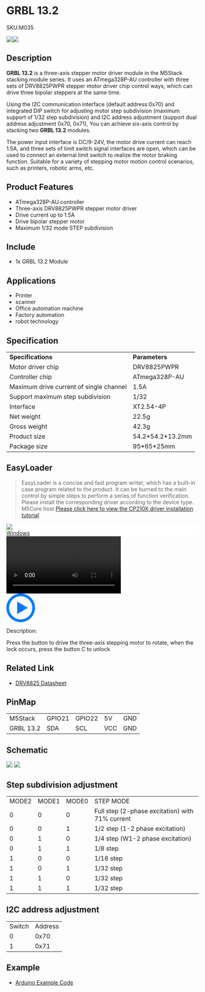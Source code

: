 # GRBL 13.2

<el-tag effect="plain">SKU:M035</el-tag>

<div class="product_pic"><img src="assets/img/product_pics/module/grbl13.2/grbl13.2_01.webp"><img src="assets/img/product_pics/module/grbl13.2/grbl13.2_02.webp"></div>

## Description

**GRBL 13.2** is a three-axis stepper motor driver module in the M5Stack stacking module series. It uses an ATmega328P-AU controller with three sets of DRV8825PWPR stepper motor driver chip control ways, which can drive three bipolar steppers at the same time.

Using the I2C communication interface (default address:0x70) and integrated DIP switch for adjusting motor step subdivision (maximum support of 1/32 step subdivision) and I2C address adjustment (support dual address adjustment 0x70, 0x71), You can achieve six-axis control by stacking two **GRBL 13.2** modules.

The power input interface is DC/9-24V, the motor drive current can reach 1.5A, and three sets of limit switch signal interfaces are open, which can be used to connect an external limit switch to realize the motor braking function. Suitable for a variety of stepping motor motion control scenarios, such as printers, robotic arms, etc.

## Product Features

- ATmega328P-AU controller
- Three-axis DRV8825PWPR stepper motor driver
- Drive current up to 1.5A
- Drive bipolar stepper motor
- Maximum 1/32 mode STEP subdivision

## Include

- 1x GRBL 13.2 Module

## Applications

- Printer
- scanner
- Office automation machine
- Factory automation
- robot technology


## Specification

<table>
   <tr style="font-weight:bold">
      <td>Specifications</td>
      <td>Parameters</td>
   </tr>
   <tr>
      <td>Motor driver chip</td>
      <td>DRV8825PWPR</td>
   </tr>
   <tr>
      <td>Controller chip</td>
      <td>ATmega328P-AU</td>
   </tr>
   <tr>
      <td>Maximum drive current of single channel</td>
      <td>1.5A</td>
   </tr>
   <tr>
      <td>Support maximum step subdivision</td>
      <td>1/32</td>
   </tr>
   <tr>
      <td>Interface</td>
      <td>XT2.54-4P</td>
   </tr>
   <tr>
      <td>Net weight</td>
      <td>22.5g</td>
   </tr>
   <tr>
      <td>Gross weight</td>
      <td>42.3g</td>
   </tr>
   <tr>
      <td>Product size</td>
      <td>54.2*54.2*13.2mm</td>
   </tr>
   <tr>
      <td>Package size</td>
      <td>95*65*25mm</td>
   </tr>
 </table>

  ## EasyLoader

>EasyLoader is a concise and fast program writer, which has a built-in case program related to the product. It can be burned to the main control by simple steps to perform a series of function verification. Please install the corresponding driver according to the device type. M5Core host [Please click here to view the CP210X driver installation tutorial](en/arduino/arduino_development)

<div class="easyloader-box">
    <div style="background-color:white;">
        <div><img src="https://m5stack.oss-cn-shenzhen.aliyuncs.com/image/easyloader_intro.webp"></div>
        <div class="easyloader-btn">
            <a href="https://m5stack.oss-cn-shenzhen.aliyuncs.com/EasyLoader/Windows/MODULE/EasyLoader_GRBL13.2.exe">Windows</a>
        </div>
    </div>
    <div>
        <video id="example_video" controls>
            <source src="https://m5stack.oss-cn-shenzhen.aliyuncs.com/video/Product_example_video/Module/GRBL13.2.mp4" type="video/mp4">
        </video>
        <div class="easyloader-mask">
        <a>
            <svg id="play-btn" t="1583228776634" class="icon" viewBox="0 0 1024 1024" version="1.1" xmlns="http://www.w3.org/2000/svg" p-id="4152" width="75" height="75"><path d="M512 0C229.216 0 0 229.216 0 512s229.216 512 512 512 512-229.216 512-512S794.784 0 512 0z m0 928C282.24 928 96 741.76 96 512S282.24 96 512 96s416 186.24 416 416-186.24 416-416 416zM384 288l384 224-384 224z" p-id="4153" fill="#007aff"></path></svg></a>
            <p>Description:</p>
            <p>Press the button to drive the three-axis stepping motor to rotate, when the lock occurs, press the button C to unlock</p>
        </div>
    </div>
</div>

## Related Link

- [DRV8825 Datasheet](https://m5stack.oss-cn-shenzhen.aliyuncs.com/resource/docs/datasheet/module/DRV8825_en.pdf)

## PinMap

<table>
 <tr><td>M5Stack</td><td>GPIO21</td><td>GPIO22</td><td>5V</td><td>GND</td></tr>
 <tr><td>GRBL 13.2</td><td>SDA</td><td>SCL</td><td>VCC</td><td>GND</td></tr>
</table>


## Schematic

<img src="assets/img/product_pics/module/grbl13.2/grbl13.2_sch.webp"/>

<img src="assets/img/product_pics/module/grbl13.2/grbl13.2_03.webp">

## Step subdivision adjustment

<table>
 <tr><td>MODE2</td><td>MODE1</td><td>MODE0</td><td>STEP MODE</td></tr>
 <tr><td>0</td><td>0</td><td>0</td><td>Full step (2-phase excitation) with 71% current</td></tr>
 <tr><td>0</td><td>0</td><td>1</td><td>1/2 step (1-2 phase excitation)</td></tr>
 <tr><td>0</td><td>1</td><td>0</td><td>1/4 step (W1-2 phase excitation)</td></tr>
 <tr><td>0</td><td>1</td><td>1</td><td>1/8 step</td></tr>
 <tr><td>1</td><td>0</td><td>0</td><td>1/16 step</td></tr>
 <tr><td>1</td><td>0</td><td>1</td><td>1/32 step</td></tr>
 <tr><td>1</td><td>1</td><td>0</td><td>1/32 step</td></tr>
 <tr><td>1</td><td>1</td><td>1</td><td>1/32 step</td></tr>
</table>

## I2C address adjustment

<table>
 <tr><td>Switch</td><td>Address</td></tr>
 <tr><td>0</td><td>0x70</td></tr>
 <tr><td>1</td><td>0x71</td></tr>
</table>

## Example

- [Arduino Example Code](https://github.com/m5stack/M5Stack/tree/master/examples/Modules/GRBL13.2)

<script>

   var purchase_link ='https://m5stack.com/products/grbl-module-13-2-stepmotor-driver-drv8825';

   anchor_search(purchase_link);
   scrollFunc();

</script>
